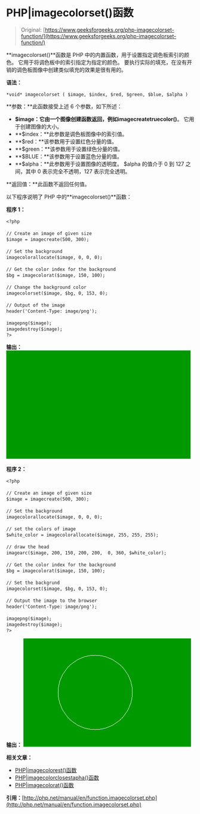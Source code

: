 # PHP|imagecolorset()函数

> Original: [https://www.geeksforgeeks.org/php-imagecolorset-function/](https://www.geeksforgeeks.org/php-imagecolorset-function/)

**imagecolorset()**函数是 PHP 中的内置函数，用于设置指定调色板索引的颜色。 它用于将调色板中的索引指定为指定的颜色。 要执行实际的填充，在没有开销的调色板图像中创建类似填充的效果是很有用的。

**语法：**

```
*void* imagecolorset ( $image, $index, $red, $green, $blue, $alpha )
```

**参数：**此函数接受上述 6 个参数，如下所述：

*   **$image：**它由一个图像创建函数返回，例如**imagecreatetruecolor()**。 它用于创建图像的大小。
*   **$index：**此参数是调色板图像中的索引值。
*   **$red：**该参数用于设置红色分量的值。
*   **$green：**该参数用于设置绿色分量的值。
*   **$BLUE：**该参数用于设置蓝色分量的值。
*   **$alpha：**此参数用于设置图像的透明度。 $alpha 的值介于 0 到 127 之间，其中 0 表示完全不透明，127 表示完全透明。

**返回值：**此函数不返回任何值。

以下程序说明了 PHP 中的**imagecolorset()**函数：

**程序 1：**

```
<?php

// Create an image of given size
$image = imagecreate(500, 300);

// Set the background 
imagecolorallocate($image, 0, 0, 0);

// Get the color index for the background
$bg = imagecolorat($image, 150, 100);

// Change the background color
imagecolorset($image, $bg, 0, 153, 0);

// Output of the image
header('Content-Type: image/png');

imagepng($image);
imagedestroy($image);
?>
```

**输出：**
![image](img/ef027f4f68dc859e40d00477d9ae4166.png)

**程序 2：**

```
<?php

// Create an image of given size
$image = imagecreate(500, 300);

// Set the background 
imagecolorallocate($image, 0, 0, 0);

// set the colors of image
$white_color = imagecolorallocate($image, 255, 255, 255);

// draw the head
imagearc($image, 200, 150, 200, 200,  0, 360, $white_color);

// Get the color index for the background
$bg = imagecolorat($image, 150, 100);

// Set the backgrund
imagecolorset($image, $bg, 0, 153, 0);

// Output the image to the browser
header('Content-Type: image/png');

imagepng($image);
imagedestroy($image);
?>
```

**输出：**
![image](img/1b1ab30739770ca35022a554cd395afb.png)

**相关文章：**

*   [PHP|imagecolorest()函数](https://www.geeksforgeeks.org/php-imagecolorclosest-function/)
*   [PHP|imagecolorclosestapha()函数](https://www.geeksforgeeks.org/php-imagecolorclosestalpha-function/)
*   [PHP|imagecolorat()函数](https://www.geeksforgeeks.org/php-imagecolorat-function/)

**引用：**[http://php.net/manual/en/function.imagecolorset.php](http://php.net/manual/en/function.imagecolorset.php)